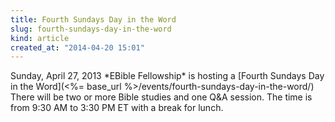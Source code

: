 ```yaml
---
title: Fourth Sundays Day in the Word
slug: fourth-sundays-day-in-the-word
kind: article
created_at: "2014-04-20 15:01"
---
```

<div itemscope itemtype="http://schema.org/Event" markdown="1">
<meta itemprop="name" content="<%= h :title %>">

<span itemprop="description">
Sunday, April 27, 2013 *EBible Fellowship* is hosting a 
[Fourth Sundays Day in the Word](<%= base_url %>/events/fourth-sundays-day-in-the-word/)
There will be two or more Bible studies and one Q&A session.  
The time is from 9:30 AM to 3:30 PM ET with a break for lunch.
</span>

<meta itemprop="startDate" content="2014-04-27T09:30-0400">
<meta itemprop="endDate" content="2014-04-27T15:30-0400">

</div>

